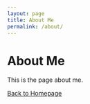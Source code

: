 ```yaml
---
layout: page
title: About Me
permalink: /about/
---
```


# About Me

This is the page about me.

[Back to Homepage](index.md)
